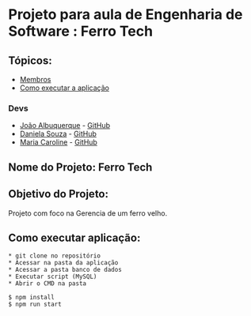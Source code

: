 # Projeto para aula de Engenharia de Software : Ferro Tech


## Tópicos:
* [Membros](#-Membros)
* [Como executar a aplicação](#-Como)

### Devs
* [João Albuquerque](https://www.linkedin.com/in/joão-albuquerque-7bb562161/) - [GitHub](https://github.com/joaomarcos70)
* [Daniela Souza](https://www.linkedin.com/in/daniela-oliveira-teixeira-de-sousa-66254a157/) - [GitHub](https://github.com/danisousa1995)  
* [Maria Caroline](https://www.linkedin.com/in/maria-carolina-martins-727554161/) - [GitHub](https://github.com/MariaCarolinaa)  
  
## Nome do Projeto: Ferro Tech
 
## Objetivo do Projeto:
 Projeto com foco na Gerencia de um ferro velho.

## Como executar aplicação:

    * git clone no repositório
    * Acessar na pasta da aplicação
    * Acessar a pasta banco de dados
    * Executar script (MySQL)
    * Abrir o CMD na pasta
    	 
    $ npm install
    $ npm run start
